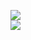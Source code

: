 [![](https://img.shields.io/badge/Made%20With-Github%20Spray-lightgrey.svg?style=for-the-badge&logo=github)](https://github.com/Annihil/github-spray#18870)  
[![](https://i.imgur.com/2DrTn0Z.gif)](https://github.com/Annihil/github-spray)